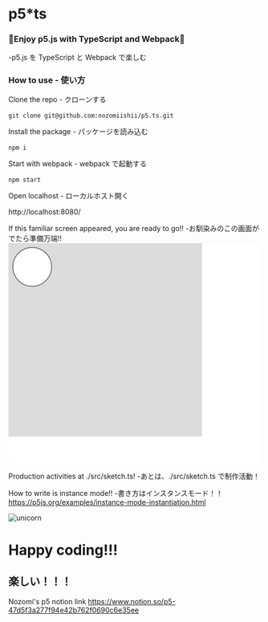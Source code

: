 # p5\*ts

### 🌈Enjoy p5.js with TypeScript and Webpack🌈

-p5.js を TypeScript と Webpack で楽しむ

### How to use - 使い方

Clone the repo - クローンする

```shell
git clone git@github.com:nozomiishii/p5.ts.git
```

Install the package - パッケージを読み込む

```shell
npm i
```

Start with webpack - webpack で起動する

```shell
npm start
```

Open localhost - ローカルホスト開く

http://localhost:8080/

If this familiar screen appeared, you are ready to go!! -お馴染みのこの画面がでたら準備万端!!
![demo](./assets/demo.png)

Production activities at ./src/sketch.ts! -あとは、./src/sketch.ts で制作活動！

How to write is instance mode!! -書き方はインスタンスモード！！
https://p5js.org/examples/instance-mode-instantiation.html

![unicorn](https://media.giphy.com/media/l0LIYv9tJFIVHxF5u/giphy.gif)

# Happy coding!!!

## 楽しい！！！

Nozomi's p5 notion link
https://www.notion.so/p5-47d5f3a277f94e42b762f0690c6e35ee
